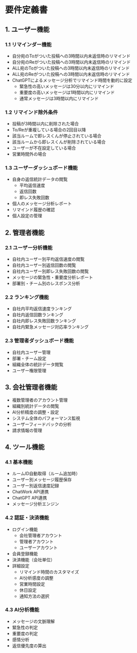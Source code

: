 # 要件定義書

## 1. ユーザー機能

### 1.1 リマインダー機能
- 自分宛のToがついた投稿への3時間以内未返信時のリマインド
- 自分宛のReがついた投稿への3時間以内未返信時のリマインド  
- ALL宛のToがついた投稿への3時間以内未返信時のリマインド
- ALL宛のReがついた投稿への3時間以内未返信時のリマインド
- ChatGPTによるメッセージ分析でリマインド時間を動的に設定
  - 緊急性の高いメッセージは30分以内にリマインド
  - 重要度の高いメッセージは1時間以内にリマインド
  - 通常メッセージは3時間以内にリマインド

### 1.2 リマインド除外条件
- 投稿が3時間以内に削除された場合
- To/Reが重複している場合の2回目以降
- 該当ルームで即レスくんが停止されている場合
- 該当ルームから即レスくんが削除されている場合
- ユーザーが不在設定している場合
- 営業時間外の場合

### 1.3 ユーザーダッシュボード機能
- 自身の返信統計データの閲覧
  - 平均返信速度
  - 返信回数
  - 即レス失敗回数
- 個人のメッセージ分析レポート
- リマインド履歴の確認
- 個人設定の管理

## 2. 管理者機能

### 2.1 ユーザー分析機能
- 自社内ユーザー別平均返信速度の閲覧
- 自社内ユーザー別返信回数の閲覧
- 自社内ユーザー別即レス失敗回数の閲覧
- メッセージの緊急性・重要度分析レポート
- 部署別・チーム別のレスポンス分析

### 2.2 ランキング機能
- 自社内平均返信速度ランキング
- 自社内返信回数ランキング
- 自社内即レス失敗回数ランキング
- 自社内緊急メッセージ対応率ランキング

### 2.3 管理者ダッシュボード機能
- 自社内ユーザー管理
- 部署・チーム設定
- 組織全体の統計データ閲覧
- ユーザー権限管理

## 3. 会社管理者機能
- 複数管理者のアカウント管理
- 組織別統計データの閲覧
- AI分析精度の調整・設定
- システム全体のパフォーマンス監視
- ユーザーフィードバックの分析
- 請求情報の管理

## 4. ツール機能

### 4.1 基本機能
- ルームID自動取得（ルーム追加時）
- ユーザー別メッセージ履歴保存
- ユーザー別返信速度記録
- ChatWork API連携
- ChatGPT API連携
- メッセージ分析エンジン

### 4.2 認証・決済機能
- ログイン機能
  - 会社管理者アカウント
  - 管理者アカウント
  - ユーザーアカウント
- 会員登録機能
- 決済機能（会社単位）
- 詳細設定
  - リマインド時間のカスタマイズ
  - AI分析感度の調整
  - 営業時間設定
  - 休日設定
  - 通知方法の選択

### 4.3 AI分析機能
- メッセージの文脈理解
- 緊急性の判定
- 重要度の判定
- 感情分析
- 返信優先度の算出

